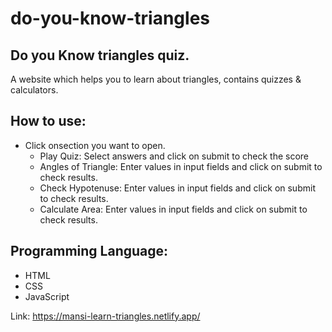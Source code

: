 # do-you-know-triangles
## Do you Know triangles quiz.
 
 A website which helps you to learn about triangles, contains quizzes & calculators.
 
 ## How to use:
 - Click onsection you want to open.
    - Play Quiz: Select answers and click on submit to check the score
    - Angles of Triangle: Enter values in input fields and click on submit to check results.
    - Check Hypotenuse: Enter values in input fields and click on submit to check results.
    - Calculate Area: Enter values in input fields and click on submit to check results.
   
## Programming Language:
- HTML
- CSS
- JavaScript

Link: https://mansi-learn-triangles.netlify.app/
 
 
